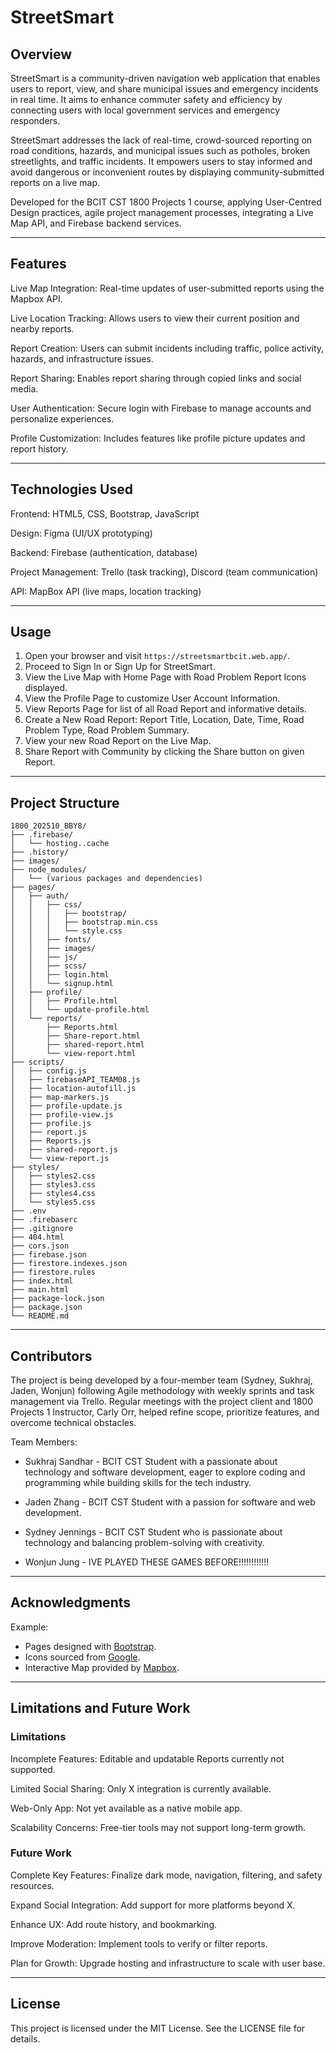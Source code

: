 
# StreetSmart

## Overview

StreetSmart is a community-driven navigation web application that enables users to report, view, and share municipal issues and emergency incidents in real time. It aims to enhance commuter safety and efficiency by connecting users with local government services and emergency responders.

StreetSmart addresses the lack of real-time, crowd-sourced reporting on road conditions, hazards, and municipal issues such as potholes, broken streetlights, and traffic incidents. It empowers users to stay informed and avoid dangerous or inconvenient routes by displaying community-submitted reports on a live map.

Developed for the BCIT CST 1800 Projects 1 course, applying User-Centred Design practices, agile project management processes, integrating a Live Map API, and Firebase backend services.

---

## Features

Live Map Integration: Real-time updates of user-submitted reports using the Mapbox API.

Live Location Tracking: Allows users to view their current position and nearby reports.

Report Creation: Users can submit incidents including traffic, police activity, hazards, and infrastructure issues.

Report Sharing: Enables report sharing through copied links and social media.

User Authentication: Secure login with Firebase to manage accounts and personalize experiences.

Profile Customization: Includes features like profile picture updates and report history.

---

## Technologies Used

Frontend: HTML5, CSS, Bootstrap, JavaScript

Design: Figma (UI/UX prototyping)

Backend: Firebase (authentication, database)

Project Management: Trello (task tracking), Discord (team communication)

API: MapBox API (live maps, location tracking)

---

## Usage

1. Open your browser and visit `https://streetsmartbcit.web.app/`.
2. Proceed to Sign In or Sign Up for StreetSmart.
3. View the Live Map with Home Page with Road Problem Report Icons displayed.
4. View the Profile Page to customize User Account Information.
5. View Reports Page for list of all Road Report and informative details.
6. Create a New Road Report: Report Title, Location, Date, Time, Road Problem Type, Road Problem Summary.
7. View your new Road Report on the Live Map.
8. Share Report with Community by clicking the Share button on given Report.

---

## Project Structure

```
1800_202510_BBY8/
├── .firebase/
│   └── hosting..cache
├── .history/
├── images/
├── node_modules/
│   └── (various packages and dependencies)
├── pages/
│   ├── auth/
│   │   ├── css/
│   │   │   ├── bootstrap/
│   │   │   ├── bootstrap.min.css
│   │   │   └── style.css
│   │   ├── fonts/
│   │   ├── images/
│   │   ├── js/
│   │   ├── scss/
│   │   ├── login.html
│   │   └── signup.html
│   ├── profile/
│   │   ├── Profile.html
│   │   └── update-profile.html
│   └── reports/
│       ├── Reports.html
│       ├── Share-report.html
│       ├── shared-report.html
│       └── view-report.html
├── scripts/
│   ├── config.js
│   ├── firebaseAPI_TEAM08.js
│   ├── location-autofill.js
│   ├── map-markers.js
│   ├── profile-update.js
│   ├── profile-view.js
│   ├── profile.js
│   ├── report.js
│   ├── Reports.js
│   ├── shared-report.js
│   └── view-report.js
├── styles/
│   ├── styles2.css
│   ├── styles3.css
│   ├── styles4.css
│   └── styles5.css
├── .env
├── .firebaserc
├── .gitignore
├── 404.html
├── cors.json
├── firebase.json
├── firestore.indexes.json
├── firestore.rules
├── index.html
├── main.html
├── package-lock.json
├── package.json
└── README.md
```

---

## Contributors

The project is being developed by a four-member team (Sydney, Sukhraj, Jaden, Wonjun) following Agile methodology with weekly sprints and task management via Trello. Regular meetings with the project client and 1800 Projects 1 Instructor, Carly Orr, helped refine scope, prioritize features, and overcome technical obstacles.

Team Members:

- Sukhraj Sandhar - BCIT CST Student with a passionate about technology and software development, eager to explore coding and programming while building skills for the tech industry.
    
- Jaden Zhang - BCIT CST Student with a passion for software and web development.

- Sydney Jennings - BCIT CST Student who is passionate about technology and balancing problem-solving with creativity.

- Wonjun Jung - IVE PLAYED THESE GAMES BEFORE!!!!!!!!!!!!

---

## Acknowledgments

Example:
- Pages designed with [Bootstrap](https://getbootstrap.com/).
- Icons sourced from [Google](https://fonts.google.com/icons).
- Interactive Map provided by [Mapbox](https://www.mapbox.com/).

---

## Limitations and Future Work
### Limitations

Incomplete Features: Editable and updatable Reports currently not supported.

Limited Social Sharing: Only X integration is currently available.

Web-Only App: Not yet available as a native mobile app.

Scalability Concerns: Free-tier tools may not support long-term growth.

### Future Work

Complete Key Features: Finalize dark mode, navigation, filtering, and safety resources.

Expand Social Integration: Add support for more platforms beyond X.

Enhance UX: Add route history, and bookmarking.

Improve Moderation: Implement tools to verify or filter reports.

Plan for Growth: Upgrade hosting and infrastructure to scale with user base.

---

## License

This project is licensed under the MIT License. See the LICENSE file for details.
